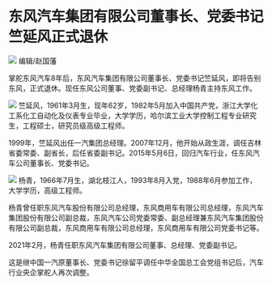 # 东风汽车集团有限公司董事长、党委书记竺延风正式退休

![](https://inews.gtimg.com/om_bt/Ol91nexnBk_mrYWOhJvxeDiyQjHXC_bwOSvdsFiax9nJwAA/1000)
编辑/赵国藩

掌舵东风汽车8年后，东风汽车集团有限公司董事长、党委书记竺延风，即将告别东风，正式退休。现任东风公司董事、党委副书记、总经理杨青主持东风工作。

![](https://inews.gtimg.com/om_bt/O2CsWtBWVWEurF3CeKfC2FtdRQSPfPwpHT83_OgCgqQv8AA/1000)
竺延风，1961年3月生，现年62岁，1982年5月加入中国共产党，浙江大学化工系化工自动化及仪表专业毕业，大学学历，哈尔滨工业大学控制工程专业研究生，工程硕士，研究员级高级工程师。

1999年，竺延风出任一汽集团总经理。2007年12月，他开始从政生涯，调任吉林省委常委、副省长，后任省委副书记。2015年5月6日，回归汽车行业，任东风汽车公司董事长、党委书记。

![](https://inews.gtimg.com/om_bt/O61IvbdW91xslJycUd_8_jIMYEGbow2ObSgUqUw1a6-AIAA/1000)
杨青，1966年7月生，湖北枝江人，1993年8月入党，1988年6月参加工作，大学学历，高级工程师。

杨青曾任职东风汽车股份有限公司总经理，东风商用车有限公司总经理，东风汽车集团股份有限公司副总裁，东风汽车公司党委常委、副总经理兼东风汽车集团股份有限公司副总裁，东风商用车有限公司总经理，东风商用车有限公司党委书记等。

2021年2月，杨青任职东风汽车集团有限公司董事、总经理、党委副书记。

这是继中国一汽原董事长、党委书记徐留平调任中华全国总工会党组书记后，汽车行业央企掌舵人再次调整。


